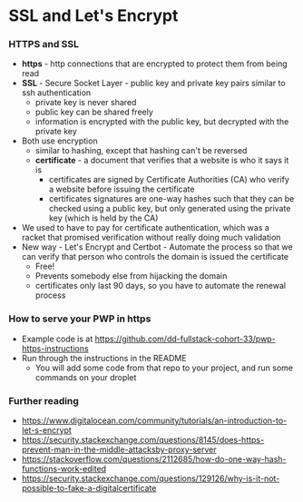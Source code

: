 # SSL and Let's Encrypt

### HTTPS and SSL
- **https** - http connections that are encrypted to protect them from being read
- **SSL** - Secure Socket Layer - public key and private key pairs similar to ssh authentication
  - private key is never shared
  - public key can be shared freely
  - information is encrypted with the public key, but decrypted with the private key
- Both use encryption
  - similar to hashing, except that hashing can't be reversed
  - **certificate** - a document that verifies that a website is who it says it is
    - certificates are signed by Certificate Authorities (CA) who verify a website before issuing the certificate
    - certificates signatures are one-way hashes such that they can be checked using a public key,
but only generated using the private key (which is held by the CA)
- We used to have to pay for certificate authentication, which was a racket that promised verification without really doing much validation
- New way - Let's Encrypt and Certbot - Automate the process so that we can verify that person who controls the domain is issued the certificate
  - Free!
  - Prevents somebody else from hijacking the domain
  - certificates only last 90 days, so you have to automate the renewal process

### How to serve your PWP in https
- Example code is at https://github.com/dd-fullstack-cohort-33/pwp-https-instructions
- Run through the instructions in the README
  - You will add some code from that repo to your project, and run some commands on your droplet

### Further reading
- https://www.digitalocean.com/community/tutorials/an-introduction-to-let-s-encrypt
- https://security.stackexchange.com/questions/8145/does-https-prevent-man-in-the-middle-attacksby-proxy-server
- https://stackoverflow.com/questions/2112685/how-do-one-way-hash-functions-work-edited
- https://security.stackexchange.com/questions/129126/why-is-it-not-possible-to-fake-a-digitalcertificate
